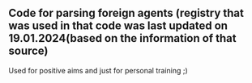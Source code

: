 ## Code for parsing foreign agents (registry that was used in that code was last updated on 19.01.2024(based on the information of that source) 
Used for positive aims and just for personal training ;)
